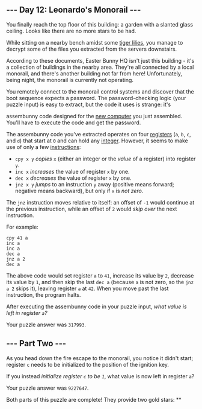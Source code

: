 --- Day 12: Leonardo's Monorail ---
-----------------------------------

You finally reach the top floor of this building: a garden with a
slanted glass ceiling. Looks like there are no more stars to be had.

While sitting on a nearby bench amidst some [tiger lilies], you manage
to decrypt some of the files you extracted from the servers downstairs.

According to these documents, Easter Bunny HQ isn't just this building -
it's a collection of buildings in the nearby area. They're all connected
by a local monorail, and there's another building not far from here!
Unfortunately, being night, the monorail is currently not operating.

You remotely connect to the monorail control systems and discover that
the boot sequence expects a password. The password-checking logic (your
puzzle input) is easy to extract, but the code it uses is strange: it's

assembunny code designed for the [new computer] you just assembled.
You'll have to execute the code and get the password.

The assembunny code you've extracted operates on four [registers]
(`a`, `b`, `c`, and `d`) that start at `0` and can hold any [integer].
However, it seems to make use of only a few [instructions]:

-   `cpy x y` *copies* `x` (either an integer or the *value* of a
    register) into register `y`.
-   `inc x` *increases* the value of register `x` by one.
-   `dec x` *decreases* the value of register `x` by one.
-   `jnz x y` *jumps* to an instruction `y` away (positive means
    forward; negative means backward), but only if `x` is *not zero*.

The `jnz` instruction moves relative to itself: an offset of `-1` would
continue at the previous instruction, while an offset of `2` would *skip
over* the next instruction.

For example:

    cpy 41 a
    inc a
    inc a
    dec a
    jnz a 2
    dec a

The above code would set register `a` to `41`, increase its value by
`2`, decrease its value by `1`, and then skip the last `dec a` (because
`a` is not zero, so the `jnz a 2` skips it), leaving register `a` at
`42`. When you move past the last instruction, the program halts.

After executing the assembunny code in your puzzle input, *what value is
left in register `a`?*

Your puzzle answer was `317993`.

--- Part Two ---
----------------

As you head down the fire escape to the monorail, you notice it didn't
start; register `c` needs to be initialized to the position of the
ignition key.

If you instead *initialize register `c` to be `1`*, what value is now
left in register `a`?

Your puzzle answer was `9227647`.

Both parts of this puzzle are complete! They provide two gold stars:
\*\*

  [tiger lilies]: https://www.google.com/search?q=tiger+lilies&tbm=isch
  [new computer]: 11
  [registers]: https://en.wikipedia.org/wiki/Processor_register
  [integer]: https://en.wikipedia.org/wiki/Integer
  [instructions]: https://en.wikipedia.org/wiki/Instruction_set
